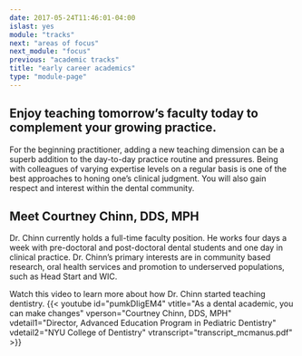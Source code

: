 ```yaml
---
date: 2017-05-24T11:46:01-04:00
islast: yes
module: "tracks"
next: "areas of focus"
next_module: "focus"
previous: "academic tracks"
title: "early career academics"
type: "module-page"
---
```


## Enjoy teaching tomorrow’s faculty today to complement your growing practice.

For the beginning practitioner, adding a new teaching dimension can be a superb addition to the day-to-day practice routine and pressures. Being with colleagues of varying expertise levels on a regular basis is one of the best approaches to honing one’s clinical judgment. You will also gain respect and interest within the dental community.

## Meet Courtney Chinn, DDS, MPH

Dr. Chinn currently holds a full-time faculty position. He works four days a week with pre-doctoral and post-doctoral dental students and one day in clinical practice. Dr. Chinn’s primary interests are in community based research, oral health services and promotion to underserved populations, such as Head Start and WIC.

Watch this video to learn more about how Dr. Chinn started teaching dentistry. {{< youtube id="pumkDIigEM4" vtitle="As a dental academic, you can make changes" vperson="Courtney Chinn, DDS, MPH" vdetail1="Director, Advanced Education Program in Pediatric Dentistry" vdetail2="NYU College of Dentistry" vtranscript="transcript_mcmanus.pdf" >}}
